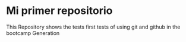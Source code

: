 # Mi primer repositorio

This Repository shows the tests first tests of using git 
and github in the bootcamp Generation
